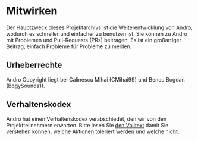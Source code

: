# Mitwirken

Der Hauptzweck dieses Projektarchivs ist die Weiterentwicklung von Andro, wodurch es schneller und einfacher zu benutzen ist. Sie können zu Andro mit Problemen und Pull-Requests (PRs) beitragen. Es ist ein großartiger Beitrag, einfach Probleme für Probleme zu melden.

## Urheberrechte

Andro Copyright liegt bei Calinescu Mihai (CMihai99) und Bencu Bogdan (BogySounds1).

## Verhaltenskodex

Andro hat einen Verhaltenskodex verabschiedet, den wir von den Projektteilnehmern erwarten. Bitte lesen Sie [den Volltext](CODE_OF_CONDUCT.md) damit Sie verstehen können, welche Aktionen toleriert werden und welche nicht.